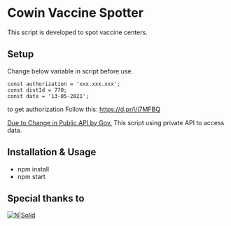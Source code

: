 # Cowin Vaccine Spotter

This script is developed to spot vaccine centers.

## Setup

Change below variable in script before use.

```
const authorization = 'xxx.xxx.xxx';
const distId = 770;
const date = '13-05-2021';
```

to get authorization Follow this: https://d.pr/i/j7MFBQ

[Due to Change in Public API by Gov.](https://gadgets.ndtv.com/internet/news/covid-19-vaccine-slot-notification-websites-apps-offer-old-data-cowin-apis-guidelines-revised-2436876) This script using private API to access data. 

## Installation & Usage

- npm install
- npm start

## Special thanks to
[![N|Solid](https://img1.digitallocker.gov.in/ndh/smart/images/logo_1.png)](https://apisetu.gov.in/public/marketplace/api/cowin#/)